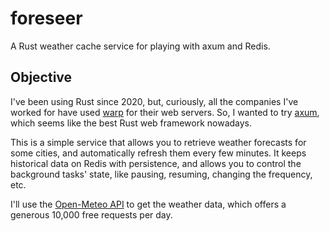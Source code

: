 # foreseer

A Rust weather cache service for playing with axum and Redis.

## Objective

I've been using Rust since 2020, but, curiously, all the companies I've worked for have used [warp](https://github.com/seanmonstar/warp) for their web servers. So, I wanted to try [axum](https://github.com/tokio-rs/axum), which seems like the best Rust web framework nowadays.

This is a simple service that allows you to retrieve weather forecasts for some cities, and automatically refresh them every few minutes. It keeps historical data on Redis with persistence, and allows you to control the background tasks' state, like pausing, resuming, changing the frequency, etc.

I'll use the [Open-Meteo API](https://open-meteo.com) to get the weather data, which offers a generous 10,000 free requests per day.
